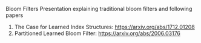 Bloom Filters
Presentation explaining traditional bloom filters and following papers
1. The Case for Learned Index Structures: https://arxiv.org/abs/1712.01208
2. Partitioned Learned Bloom Filter: https://arxiv.org/abs/2006.03176
